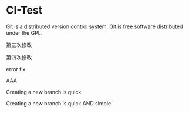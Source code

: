 # CI-Test

Git is a distributed version control system.
Git is free software distributed under the GPL.

第三次修改

第四次修改

error fix

AAA

Creating a new branch is quick.

Creating a new branch is quick AND simple
